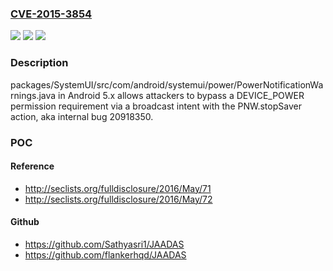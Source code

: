 ### [CVE-2015-3854](https://cve.mitre.org/cgi-bin/cvename.cgi?name=CVE-2015-3854)
![](https://img.shields.io/static/v1?label=Product&message=n%2Fa&color=blue)
![](https://img.shields.io/static/v1?label=Version&message=n%2Fa&color=blue)
![](https://img.shields.io/static/v1?label=Vulnerability&message=n%2Fa&color=brighgreen)

### Description

packages/SystemUI/src/com/android/systemui/power/PowerNotificationWarnings.java in Android 5.x allows attackers to bypass a DEVICE_POWER permission requirement via a broadcast intent with the PNW.stopSaver action, aka internal bug 20918350.

### POC

#### Reference
- http://seclists.org/fulldisclosure/2016/May/71
- http://seclists.org/fulldisclosure/2016/May/72

#### Github
- https://github.com/Sathyasri1/JAADAS
- https://github.com/flankerhqd/JAADAS

